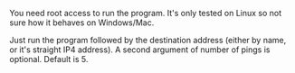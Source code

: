 You need root access to run the program.
It's only tested on Linux so not sure how it behaves on Windows/Mac.

Just run the program followed by the destination address (either by name, or it's straight IP4 address).
A second argument of number of pings is optional. Default is 5.
